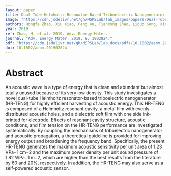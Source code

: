 ```yaml
---
layout: paper
title: Dual-Tube Helmholtz Resonator-Based Triboelectric Nanogenerator for Highly Efficient Harvesting of Acoustic Energy
image: "https://cdn.jsdelivr.net/gh/MSPSLab/lab_images/papers/Dual-Tube.png"
authors: Hongfa Zhao, Xiu Xiao, Peng Xu, Tiancong Zhao, Liguo Song, Xinxiang Pan, Jianchun Mi, Minyi Xu, Zhong Lin Wang
year: 2019
ref: Zhao, H. et al. 2019. Adv. Energy Mater.
journal: "Adv. Energy Mater. 2019, 9, 1902824."
pdf: "https://cdn.jsdelivr.net/gh/MSPSLab/lab_docs/pdfs/10.1002@aenm.201902824.pdf"
doi: 10.1002/aenm.201902824
---
```


# Abstract

An acoustic wave is a type of energy that is clean and abundant but almost totally unused because of its very low density. This study investigates a novel dual-tube Helmholtz resonator-based triboelectric nanogenerator (HR-TENG) for highly efficient harvesting of acoustic energy. This HR-TENG is composed of a Helmholtz resonant cavity, a metal film with evenly distributed acoustic holes, and a dielectric soft film with one side ink-printed for electrode. Effects of resonant cavity structure, acoustic conditions, and film tension on the HR-TENG performance are investigated systematically. By coupling the mechanisms of triboelectric nanogenerator and acoustic propagation, a theoretical guideline is provided for improving energy output and broadening the frequency band. Specifically, the present HR-TENG generates the maximum acoustic sensitivity per unit area of 1.23 VPa−1 cm−2 and the maximum power density per unit sound pressure of 1.82 WPa−1 m−2, which are higher than the best results from the literature by 60 and 20%, respectively. In addition, the HR-TENG may also serve as a self-powered acoustic sensor.

